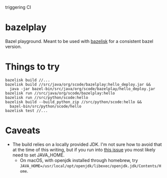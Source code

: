 triggering CI

# bazelplay

Bazel playground. Meant to be used with
[bazelisk](https://github.com/bazelbuild/bazelisk) for a consistent
bazel version.

# Things to try

```
bazelisk build //...
bazelisk build //src/java/org/scode/bazelplay:hello_deploy.jar &&
  java -jar bazel-bin/src/java/org/scode/bazelplay/hello_deploy.jar
bazelisk run //src/java/org/scode/bazelplay:hello
bazelisk run //src/python/scode:hello
bazelisk build --build_python_zip //src/python/scode:hello &&
  bazel-bin/src/python/scode/hello
bazelisk test //...
```

# Caveats

* The build relies on a locally provided JDK. I'm not sure how to avoid that at the time of this writing,
  but if you run into [this issue](https://github.com/bazelbuild/bazel/issues/6993) you most likely need
  to set JAVA_HOME.
  * On macOS, with openjdk installed through homebrew, try
    ``JAVA_HOME=/usr/local/opt/openjdk/libexec/openjdk.jdk/Contents/Home``.
